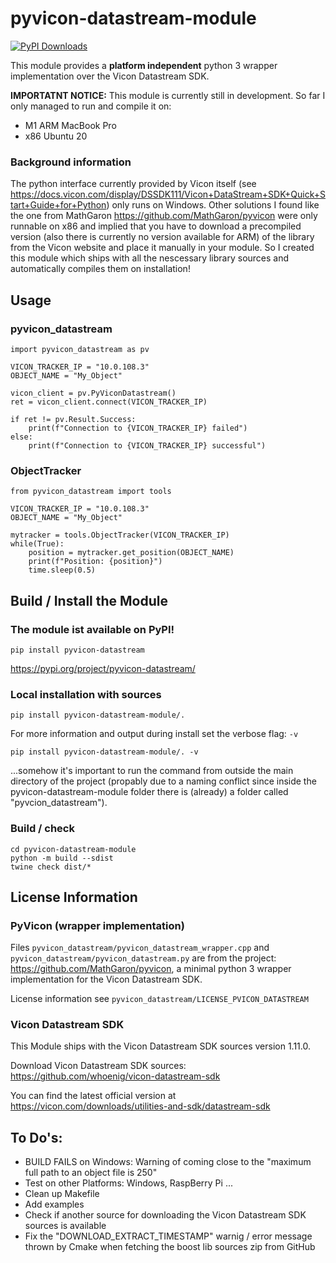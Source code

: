 # pyvicon-datastream-module
[![PyPI Downloads](https://img.shields.io/pypi/dm/pyvicon-datastream.svg?label=PyPI%20downloads)](
https://pypi.org/project/pyvicon-datastream/)


This module provides a **platform independent** python 3 wrapper implementation over the Vicon Datastream SDK.

**IMPORTATNT NOTICE:**
This module is currently still in development. So far I only managed to run and compile it on:
- M1 ARM MacBook Pro
- x86 Ubuntu 20 


### Background information
The python interface currently provided by Vicon itself (see https://docs.vicon.com/display/DSSDK111/Vicon+DataStream+SDK+Quick+Start+Guide+for+Python) only runs on Windows. Other solutions I found like the one from MathGaron https://github.com/MathGaron/pyvicon were only runnable on x86 and implied that you have to download a precompiled version (also there is currently no version available for ARM) of the library from the Vicon website and place it manually in your module.
So I created this module which ships with all the nescessary library sources and automatically compiles them on installation!



## Usage
### pyvicon_datastream
```
import pyvicon_datastream as pv

VICON_TRACKER_IP = "10.0.108.3"
OBJECT_NAME = "My_Object"

vicon_client = pv.PyViconDatastream()
ret = vicon_client.connect(VICON_TRACKER_IP)

if ret != pv.Result.Success:
    print(f"Connection to {VICON_TRACKER_IP} failed")
else:
    print(f"Connection to {VICON_TRACKER_IP} successful")
```

### ObjectTracker
```
from pyvicon_datastream import tools

VICON_TRACKER_IP = "10.0.108.3"
OBJECT_NAME = "My_Object"

mytracker = tools.ObjectTracker(VICON_TRACKER_IP)
while(True):
    position = mytracker.get_position(OBJECT_NAME)
    print(f"Position: {position}")
    time.sleep(0.5)
```


## Build / Install the Module

### The module ist available on PyPI!
`pip install pyvicon-datastream`

https://pypi.org/project/pyvicon-datastream/

### Local installation with sources
`pip install pyvicon-datastream-module/.`

For more information and output during install set the verbose flag: `-v`

`pip install pyvicon-datastream-module/. -v`

...somehow it's important to run the command from outside the main directory of the project (propably due to a naming conflict since inside the pyvicon-datastream-module folder there is (already) a folder called "pyvcion_datastream").

### Build / check
```
cd pyvicon-datastream-module
python -m build --sdist
twine check dist/*
```

## License Information
### PyVicon (wrapper implementation)
Files `pyvicon_datastream/pyvicon_datastream_wrapper.cpp` and `pyvicon_datastream/pyvicon_datastream.py` are from the project: https://github.com/MathGaron/pyvicon, a minimal python 3 wrapper implementation for the Vicon Datastream SDK.

License information see `pyvicon_datastream/LICENSE_PVICON_DATASTREAM`


### Vicon Datastream SDK
This Module ships with the Vicon Datastream SDK sources version 1.11.0.

Download Vicon Datastream SDK sources: https://github.com/whoenig/vicon-datastream-sdk

You can find the latest official version at https://vicon.com/downloads/utilities-and-sdk/datastream-sdk



## To Do's:
- BUILD FAILS on Windows: Warning of coming close to the "maximum full path to an object file is 250"
- Test on other Platforms: Windows, RaspBerry Pi ...
- Clean up Makefile
- Add examples
- Check if another source for downloading the Vicon Datastream SDK sources is available
- Fix the "DOWNLOAD_EXTRACT_TIMESTAMP" warnig / error message thrown by Cmake when fetching the boost lib sources zip from GitHub